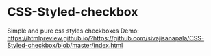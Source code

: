 # CSS-Styled-checkbox
Simple and pure css styles checkboxes
Demo: https://htmlpreview.github.io/?https://github.com/sivajisanapala/CSS-Styled-checkbox/blob/master/index.html
